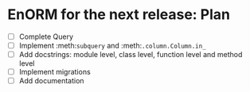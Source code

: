 # EnORM for the next release: Plan

* [ ] Complete Query
* [ ] Implement :meth:`subquery` and :meth:`.column.Column.in_`
* [ ] Add docstrings: module level, class level, function level and method level
* [ ] Implement migrations
* [ ] Add documentation